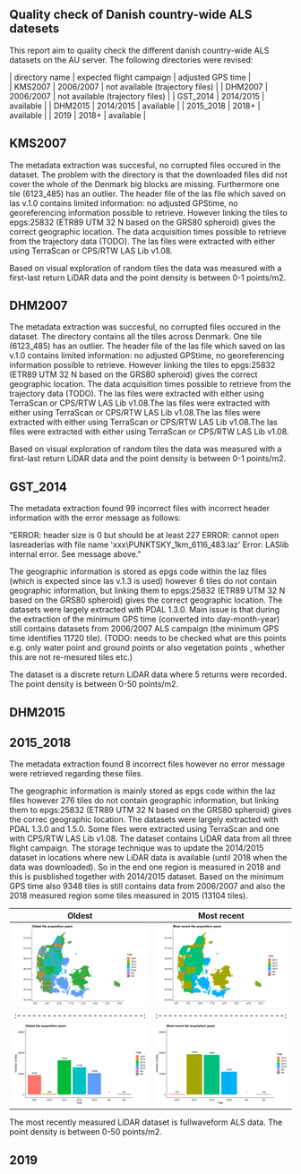 ## Quality check of Danish country-wide ALS datesets

This report aim to quality check the different danish country-wide ALS datasets on the AU server. The following directories were revised:

| directory name | expected flight campaign | adjusted GPS time |  
| KMS2007 | 2006/2007 | not available (trajectory files) | 
| DHM2007 | 2006/2007 | not available (trajectory files) | 
| GST_2014 | 2014/2015 | available |
| DHM2015 | 2014/2015 | available |
| 2015_2018 | 2018+ | available |
| 2019 | 2018+ | available |

## KMS2007

The metadata extraction was succesful, no corrupted files occured in the dataset. The problem with the directory is that the downloaded files did not cover the whole of the Denmark big blocks are missing. Furthermore one tile (6123_485) has an outlier. The header file of the las file which saved on las v.1.0 contains limited information: no adjusted GPStime, no georeferencing information possible to retrieve. However linking the tiles to epgs:25832 (ETR89 UTM 32 N based on the GRS80 spheroid) gives the correct geographic location. The data acquisition times possible to retrieve from the trajectory data (TODO). The las files were extracted with either using TerraScan or CPS/RTW LAS Lib v1.08.

Based on visual exploration of random tiles the data was measured with a first-last return LiDAR data and the point density is between 0-1 points/m2. 

## DHM2007

The metadata extraction was succesful, no corrupted files occured in the dataset. The directory contains all the tiles across Denmark. One tile (6123_485) has an outlier. The header file of the las file which saved on las v.1.0 contains limited information: no adjusted GPStime, no georeferencing information possible to retrieve. However linking the tiles to epgs:25832 (ETR89 UTM 32 N based on the GRS80 spheroid) gives the correct geographic location. The data acquisition times possible to retrieve from the trajectory data (TODO). The las files were extracted with either using TerraScan or CPS/RTW LAS Lib v1.08.The las files were extracted with either using TerraScan or CPS/RTW LAS Lib v1.08.The las files were extracted with either using TerraScan or CPS/RTW LAS Lib v1.08.The las files were extracted with either using TerraScan or CPS/RTW LAS Lib v1.08.

Based on visual exploration of random tiles the data was measured with a first-last return LiDAR data and the point density is between 0-1 points/m2. 

## GST_2014

The metadata extraction found 99 incorrect files with incorrect header information with the error message as follows:

"ERROR: header size is 0 but should be at least 227
ERROR: cannot open lasreaderlas with file name 'xxx\PUNKTSKY_1km_6116_483.laz'
Error: LASlib internal error. See message above."

The geographic information is stored as epgs code within the laz files (which is expected since las v.1.3 is used) however 6 tiles do not contain geographic information, but linking them to epgs:25832 (ETR89 UTM 32 N based on the GRS80 spheroid) gives the correct geographic location. The datasets were largely extracted with PDAL 1.3.0. Main issue is that during the extraction of the minimum GPS time (converted into day-month-year) still contains datasets from 2006/2007 ALS campaign (the minimum GPS time identifies 11720 tile). (TODO: needs to be checked what are this points e.g. only water point and ground points or also vegetation points , whether this are not re-mesured tiles etc.)

The dataset is a discrete return LiDAR data where 5 returns were recorded. The point density is between 0-50 points/m2. 

## DHM2015

## 2015_2018

The metadata extraction found 8 incorrect files however no error message were retrieved regarding these files. 

The geographic information is mainly stored as epgs code within the laz files however 276 tiles do not contain geographic information, but linking them to epgs:25832 (ETR89 UTM 32 N based on the GRS80 spheroid) gives the correc geographic location. The datasets were largely extracted with PDAL 1.3.0 and 1.5.0. Some files were extracted using TerraScan and one with CPS/RTW LAS Lib v1.08. The dataset contains LiDAR data from all three flight campaign. The storage technique was to update the 2014/2015 dataset in locations where new LiDAR data is available (until 2018 when the data was downloaded). So in the end one region is measured in 2018 and this is pusblished together with 2014/2015 dataset. Based on the minimum GPS time also 9348 tiles is still contains data from 2006/2007 and also the 2018 measured region some tiles measured in 2015 (13104 tiles). 

Oldest            |  Most recent
:-------------------------:|:-------------------------:
![](figures/dir2015_2018_oldest_gpstime.png)  |  ![](figures/dir2015_2018_recent_gpstime.png)
:-------------------------:|:-------------------------:
![](figures/dir2015_2018_histo_oldest_plot.png)  |  ![](figures/dir2015_2018_histo_recent_plot.png)

The most recently measured LiDAR dataset is fullwaveform ALS data. The point density is between 0-50 points/m2. 

## 2019